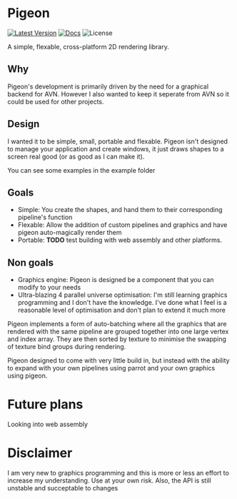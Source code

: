 # Pigeon

[![Latest Version](https://img.shields.io/crates/v/pigeon-2d?style=flat-square)](https://crates.io/crates/pigeon-2d)
[![Docs](https://img.shields.io/docsrs/pigeon-2d?style=flat-square)](https://docs.rs/pigeon-2d/latest/pigeon_2d/)
![License](https://img.shields.io/crates/l/pigeon-2d?style=flat-square)

A simple, flexable, cross-platform 2D rendering library.

## Why

Pigeon's development is primarily driven by the need for a graphical backend for AVN. However I also wanted to keep it seperate from AVN so it could be used for other projects.

## Design

I wanted it to be simple, small, portable and flexable. Pigeon isn't designed to manage your application and create windows, it just draws shapes to a screen real good (or as good as I can make it).

You can see some examples in the example folder

## Goals

- Simple: You create the shapes, and hand them to their corresponding pipeline's function
- Flexable: Allow the addition of custom pipelines and graphics and have pigeon auto-magically render them
- Portable: **TODO** test building with web assembly and other platforms.

## Non goals

- Graphics engine: Pigeon is designed be a component that you can modify to your needs
- Ultra-blazing 4 parallel universe optimisation: I'm still learning graphics programming and I don't have the knowledge. I've done what I feel is a reasonable level of optimisation and don't plan to extend it much more

Pigeon implements a form of auto-batching where all the graphics that are rendered with the same pipeline are grouped together into one large vertex and index array. They are then sorted by texture to minimise the swapping of texture bind groups during rendering.

Pigeon designed to come with very little build in, but instead with the ability to expand with your own pipelines using parrot and your own graphics using pigeon.

# Future plans

Looking into web assembly

# Disclaimer

I am very new to graphics programming and this is more or less an effort to increase my understanding. Use at your own risk.
Also, the API is still unstable and succeptable to changes
